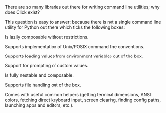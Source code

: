 There are so many libraries out there for writing command line utilities; why does Click exist?

This question is easy to answer: because there is not a single command line utility for Python out there which ticks the following boxes:

Is lazily composable without restrictions.

Supports implementation of Unix/POSIX command line conventions.

Supports loading values from environment variables out of the box.

Support for prompting of custom values.

Is fully nestable and composable.

Supports file handling out of the box.

Comes with useful common helpers (getting terminal dimensions, ANSI colors, fetching direct keyboard input, screen clearing, finding config paths, launching apps and editors, etc.).
